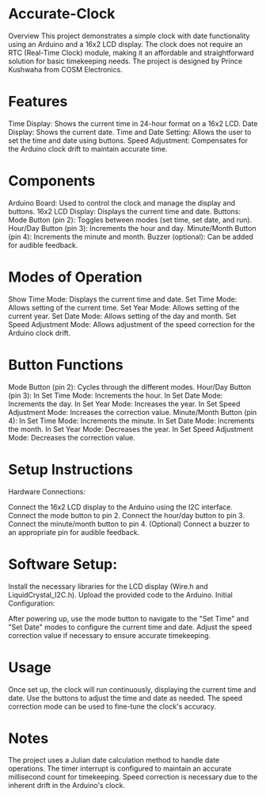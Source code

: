 # Accurate-Clock


Overview
This project demonstrates a simple clock with date functionality using an Arduino and a 16x2 LCD display. The clock does not require an RTC (Real-Time Clock) module, making it an affordable and straightforward solution for basic timekeeping needs. The project is designed by Prince Kushwaha from COSM Electronics.

# Features
Time Display: Shows the current time in 24-hour format on a 16x2 LCD.
Date Display: Shows the current date.
Time and Date Setting: Allows the user to set the time and date using buttons.
Speed Adjustment: Compensates for the Arduino clock drift to maintain accurate time.
# Components
Arduino Board: Used to control the clock and manage the display and buttons.
16x2 LCD Display: Displays the current time and date.
Buttons:
Mode Button (pin 2): Toggles between modes (set time, set date, and run).
Hour/Day Button (pin 3): Increments the hour and day.
Minute/Month Button (pin 4): Increments the minute and month.
Buzzer (optional): Can be added for audible feedback.
# Modes of Operation
Show Time Mode: Displays the current time and date.
Set Time Mode: Allows setting of the current time.
Set Year Mode: Allows setting of the current year.
Set Date Mode: Allows setting of the day and month.
Set Speed Adjustment Mode: Allows adjustment of the speed correction for the Arduino clock drift.
# Button Functions
Mode Button (pin 2): Cycles through the different modes.
Hour/Day Button (pin 3):
In Set Time Mode: Increments the hour.
In Set Date Mode: Increments the day.
In Set Year Mode: Increases the year.
In Set Speed Adjustment Mode: Increases the correction value.
Minute/Month Button (pin 4):
In Set Time Mode: Increments the minute.
In Set Date Mode: Increments the month.
In Set Year Mode: Decreases the year.
In Set Speed Adjustment Mode: Decreases the correction value.
# Setup Instructions
Hardware Connections:

Connect the 16x2 LCD display to the Arduino using the I2C interface.
Connect the mode button to pin 2.
Connect the hour/day button to pin 3.
Connect the minute/month button to pin 4.
(Optional) Connect a buzzer to an appropriate pin for audible feedback.
# Software Setup:

Install the necessary libraries for the LCD display (Wire.h and LiquidCrystal_I2C.h).
Upload the provided code to the Arduino.
Initial Configuration:

After powering up, use the mode button to navigate to the "Set Time" and "Set Date" modes to configure the current time and date.
Adjust the speed correction value if necessary to ensure accurate timekeeping.
# Usage
Once set up, the clock will run continuously, displaying the current time and date.
Use the buttons to adjust the time and date as needed.
The speed correction mode can be used to fine-tune the clock's accuracy.
# Notes
The project uses a Julian date calculation method to handle date operations.
The timer interrupt is configured to maintain an accurate millisecond count for timekeeping.
Speed correction is necessary due to the inherent drift in the Arduino's clock.
